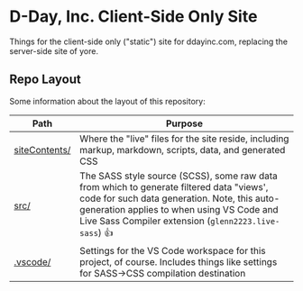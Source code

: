 # D-Day, Inc. Client-Side Only Site
Things for the client-side only ("static") site for ddayinc.com, replacing the server-side site of yore.

## Repo Layout
Some information about the layout of this repository:

| Path | Purpose |
| ---- | ------- |
[siteContents/](./siteContents/) | Where the "live" files for the site reside, including markup, markdown, scripts, data, and generated CSS
[src/](./src/) | The SASS style source (SCSS), some raw data from which to generate filtered data "views', code for such data generation. Note, this auto-generation applies to when using VS Code and Live Sass Compiler extension (`glenn2223.live-sass`) 👍
[.vscode/](./.vscode/) | Settings for the VS Code workspace for this project, of course. Includes things like settings for SASS->CSS compilation destination
